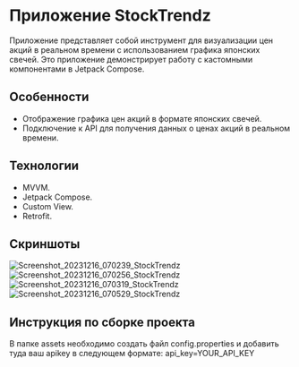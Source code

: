 # Приложение StockTrendz

Приложение представляет собой инструмент для визуализации цен акций в реальном времени с использованием графика японских свечей. 
Это приложение демонстрирует работу с кастомными компонентами в Jetpack Compose.

## Особенности

- Отображение графика цен акций в формате японских свечей.
- Подключение к API для получения данных о ценах акций в реальном времени.

## Технологии
- MVVM.
- Jetpack Compose.
- Custom View.
- Retrofit.

## Скриншоты

![Screenshot_20231216_070239_StockTrendz](https://github.com/sitegit/StockTrendz_Compose/assets/47815702/d6fd20da-194f-47c3-a37e-104e20ec6fe2)
![Screenshot_20231216_070256_StockTrendz](https://github.com/sitegit/StockTrendz_Compose/assets/47815702/6daf1d40-209a-438b-93a6-8420a73405c1)
![Screenshot_20231216_070319_StockTrendz](https://github.com/sitegit/StockTrendz_Compose/assets/47815702/3eae7da4-2ac2-44a1-b221-37e5f7fd7ceb)
![Screenshot_20231216_070529_StockTrendz](https://github.com/sitegit/StockTrendz_Compose/assets/47815702/c0bafb00-e4c6-4a8f-85c1-6642983e9130)

## Инструкция по сборке проекта

В папке assets необходимо создать файл config.properties и добавить туда ваш apikey в следующем формате:
api_key=YOUR_API_KEY
